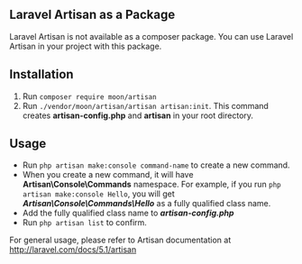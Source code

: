 ## Laravel Artisan as a Package

Laravel Artisan is not available as a composer package. You can use Laravel Artisan in your project with this package.

## Installation
1. Run ```composer require moon/artisan```
2. Run ```./vendor/moon/artisan/artisan artisan:init```. This command creates **artisan-config.php** and **artisan** in your root directory.


## Usage

* Run ```php artisan make:console command-name``` to create a new command. 
* When you create a new command, it will have **Artisan\Console\Commands** namespace. For example, if you run ```php artisan make:console Hello```, you will get ***Artisan\Console\Commands\Hello*** as a fully qualified class name. 
* Add the fully qualified class name to ***artisan-config.php***
* Run ```php artisan list``` to confirm.

For general usage, please refer to Artisan documentation at http://laravel.com/docs/5.1/artisan